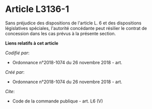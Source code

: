 # Article L3136-1

Sans préjudice des dispositions de l'article L. 6 et des dispositions législatives spéciales, l'autorité concédante peut
résilier le contrat de concession dans les cas prévus à la présente section.

**Liens relatifs à cet article**

_Codifié par_:

  - Ordonnance n°2018-1074 du 26 novembre 2018 - art.

_Créé par_:

  - Ordonnance n°2018-1074 du 26 novembre 2018 - art.

_Cite_:

  - Code de la commande publique - art. L6 (V)
